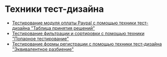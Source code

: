 # Техники тест-дизайна
 - [Тестирование модуля оплаты Paypal с помощью техники тест-дизайна "Таблица принятия решений"](https://docs.google.com/spreadsheets/d/1sMS8huZxQFNi_ahsCVn3_dFCXJ0HIXG6GIvzTtrQRzU/edit?usp=sharing)
 - [Тестирование фильтрации и сортировки с помощью техники "Попарное тестирование"](https://docs.google.com/spreadsheets/d/1Rh9fLP7hvAExYRFsY8R8mP0PK5UWNHvKaLUBivAwBTE/edit?usp=sharing)
 - [Тестирование формы регистрации с помощью техники тест-дизайна "Эквивалентное разбиение"](https://docs.google.com/spreadsheets/d/19_kFXoFT4QLXpXtbxBXN7KOhTrCOxqNbPVUIAFxTsM0/edit?usp=sharing)
